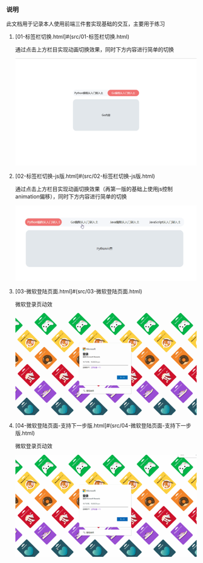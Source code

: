 ### 说明

此文档用于记录本人使用前端三件套实现基础的交互，主要用于练习

1. [01-标签栏切换.html]#(src/01-标签栏切换.html)

    通过点击上方栏目实现动画切换效果，同时下方内容进行简单的切换

    ![](image/2024-12-03-23-01-37.png)

2. [02-标签栏切换-js版.html]#(src/02-标签栏切换-js版.html)

    通过点击上方栏目实现动画切换效果（再第一版的基础上使用js控制animation偏移），同时下方内容进行简单的切换

    ![](image/02-标签栏切换-js版.gif)

3. [03-微软登陆页面.html]#(src/03-微软登陆页面.html)

    微软登录页动效

    ![](image/03-微软登陆页面.gif)

4. [04-微软登陆页面-支持下一步版.html]#(src/04-微软登陆页面-支持下一步版.html)

    微软登录页动效

    ![](image/04-微软登陆页面-支持下一步版.gif)
